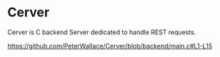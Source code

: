 # Cerver

Cerver is C backend Server dedicated to handle REST requests.

https://github.com/PeterWaIIace/Cerver/blob/backend/main.c#L1-L15

